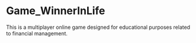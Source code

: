 # Game_WinnerInLife
 This is a multiplayer online game designed for educational purposes related to financial management.
